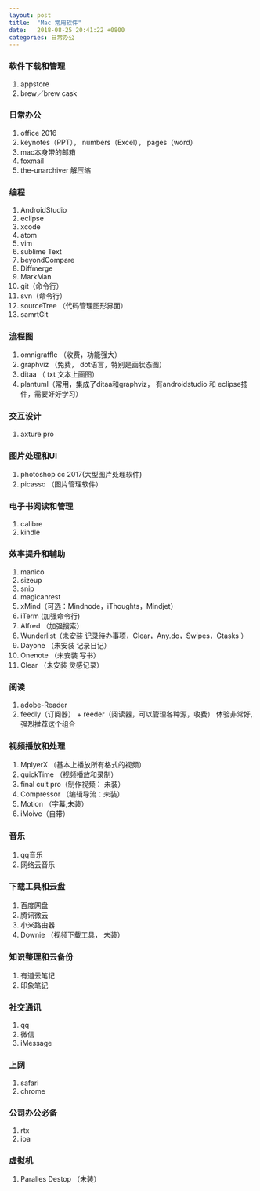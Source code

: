 ```yaml
---
layout: post
title:  "Mac 常用软件"
date:   2018-08-25 20:41:22 +0800
categories: 日常办公
---
```



### 软件下载和管理

1. appstore
2. brew／brew cask

### 日常办公
1. office 2016
2. keynotes（PPT）， numbers（Excel）， pages（word）
3. mac本身带的邮箱
4. foxmail
5. the-unarchiver 解压缩

### 编程

1. AndroidStudio
2. eclipse
3. xcode
4. atom
5. vim
6. sublime Text
7. beyondCompare
8. Diffmerge
8. MarkMan
9. git（命令行）
10. svn（命令行）
11. sourceTree （代码管理图形界面）
12. samrtGit

### 流程图
1. omnigraffle （收费，功能强大）
2. graphviz （免费， dot语言，特别是画状态图）
3. ditaa （ txt 文本上画图）
4. plantuml（常用，集成了ditaa和graphviz， 有androidstudio 和 eclipse插件，需要好好学习）


### 交互设计

1. axture pro


### 图片处理和UI
1. photoshop cc 2017(大型图片处理软件)
2. picasso  （图片管理软件）

### 电子书阅读和管理

1. calibre
2. kindle

### 效率提升和辅助
1. manico
2. sizeup
3. snip
4. magicanrest
5. xMind（可选：Mindnode，iThoughts，Mindjet）
6. iTerm (加强命令行)
7. Alfred （加强搜索）
8. Wunderlist（未安装 记录待办事项，Clear，Any.do，Swipes，Gtasks ）
9. Dayone （未安装 记录日记）
10. Onenote （未安装 写书）
11. Clear （未安装  灵感记录）

### 阅读

1. adobe-Reader
2. feedly（订阅器） + reeder（阅读器，可以管理各种源，收费） 体验非常好,强烈推荐这个组合


### 视频播放和处理

1. MplyerX （基本上播放所有格式的视频）
2. quickTime （视频播放和录制）
3. final cult pro（制作视频： 未装）
4. Compressor （编辑导流：未装）
5. Motion （字幕,未装）
6. iMoive（自带）

### 音乐
1. qq音乐
2. 网络云音乐

### 下载工具和云盘

1. 百度网盘
2. 腾讯微云
3. 小米路由器
4. Downie （视频下载工具， 未装）

### 知识整理和云备份

1. 有道云笔记
2. 印象笔记

### 社交通讯
1. qq
2. 微信
3. iMessage

### 上网

1. safari
2. chrome

### 公司办公必备

1. rtx
2. ioa

### 虚拟机
1. Paralles Destop （未装）
